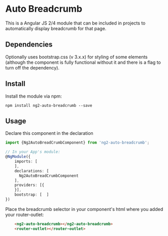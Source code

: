 # Auto Breadcrumb

This is a Angular JS 2/4 module that can be included in projects to automatically display breadcrumb for that page.

## Dependencies
Optionally uses bootstrap.css (v 3.x.x) for styling of some elements (although the component is fully functional without it and there is a flag to turn off the dependency).

## Install
Install the module via npm:

    npm install ng2-auto-breadcrumb --save

## Usage
Declare this component in the declaration
```typescript
import {Ng2AutoBreadCrumbComponent} from 'ng2-auto-breadcrumb';

// In your App's module:
@NgModule({
    imports: [
    ],
    declarations: [
      Ng2AutoBreadCrumbComponent
    ],
    providers: [{
    }],
    bootstrap: [  ]
})
```


Place the breadcrumb selector in your component's html where you added your router-outlet:
```HTML
	<ng2-auto-breadcrumb></ng2-auto-breadcrumb>
	<router-outlet></router-outlet>
```